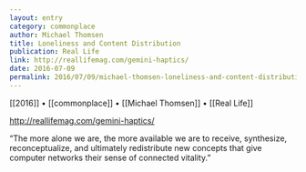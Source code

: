 ```yaml
---
layout: entry
category: commonplace
author: Michael Thomsen
title: Loneliness and Content Distribution
publication: Real Life
link: http://reallifemag.com/gemini-haptics/
date: 2016-07-09
permalink: 2016/07/09/michael-thomsen-loneliness-and-content-distribution
---
```


[[2016]] • [[commonplace]] • [[Michael Thomsen]] • [[Real Life]]

http://reallifemag.com/gemini-haptics/

“The more alone we are, the more available we are to receive, synthesize, reconceptualize, and ultimately redistribute new concepts that give computer networks their sense of connected vitality.”
